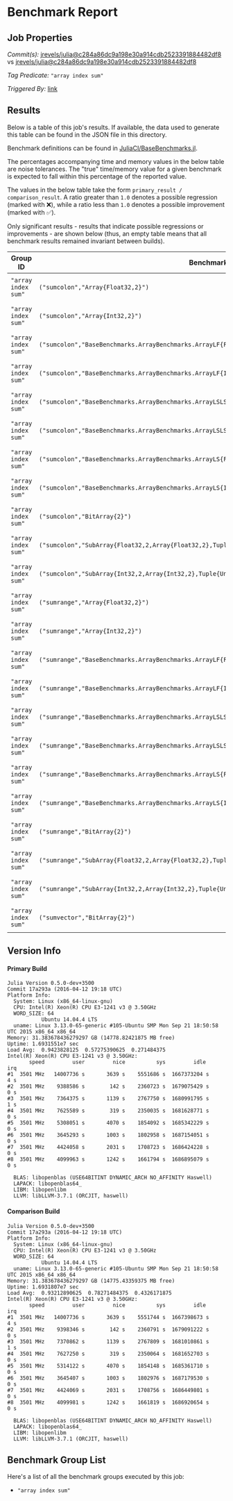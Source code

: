 # Benchmark Report

## Job Properties

*Commit(s):* [jrevels/julia@c284a86dc9a198e30a914cdb2523391884482df8](https://github.com/jrevels/julia/commit/c284a86dc9a198e30a914cdb2523391884482df8) vs [jrevels/julia@c284a86dc9a198e30a914cdb2523391884482df8](https://github.com/jrevels/julia/commit/c284a86dc9a198e30a914cdb2523391884482df8)

*Tag Predicate:* `"array index sum"`

*Triggered By:* [link](https://github.com/jrevels/julia/pull/2#issuecomment-209497374)

## Results

Below is a table of this job's results. If available, the data used to generate this
table can be found in the JSON file in this directory.

Benchmark definitions can be found in [JuliaCI/BaseBenchmarks.jl](https://github.com/JuliaCI/BaseBenchmarks.jl).

The percentages accompanying time and memory values in the below table are noise tolerances. The "true"
time/memory value for a given benchmark is expected to fall within this percentage of the reported value.

The values in the below table take the form `primary_result / comparison_result`. A ratio greater than
`1.0` denotes a possible regression (marked with :x:), while a ratio less than `1.0` denotes
a possible improvement (marked with :white_check_mark:).

Only significant results - results that indicate possible regressions or improvements - are shown below
(thus, an empty table means that all benchmark results remained invariant between builds).

| Group ID | Benchmark ID | time ratio | memory ratio |
|----------|--------------|------------|--------------|
| `"array index sum"` | `("sumcolon","Array{Float32,2}")` | 1.14 (5.0%) :x: | 1.00 (5.0%)  |
| `"array index sum"` | `("sumcolon","Array{Int32,2}")` | 1.13 (5.0%) :x: | 1.00 (5.0%)  |
| `"array index sum"` | `("sumcolon","BaseBenchmarks.ArrayBenchmarks.ArrayLF{Float32,2}")` | 1.14 (5.0%) :x: | 1.00 (5.0%)  |
| `"array index sum"` | `("sumcolon","BaseBenchmarks.ArrayBenchmarks.ArrayLF{Int32,2}")` | 1.12 (5.0%) :x: | 1.00 (5.0%)  |
| `"array index sum"` | `("sumcolon","BaseBenchmarks.ArrayBenchmarks.ArrayLSLS{Float32,2}")` | 1.12 (5.0%) :x: | 1.00 (5.0%)  |
| `"array index sum"` | `("sumcolon","BaseBenchmarks.ArrayBenchmarks.ArrayLSLS{Int32,2}")` | 1.14 (5.0%) :x: | 1.00 (5.0%)  |
| `"array index sum"` | `("sumcolon","BaseBenchmarks.ArrayBenchmarks.ArrayLS{Float32,2}")` | 1.11 (5.0%) :x: | 1.00 (5.0%)  |
| `"array index sum"` | `("sumcolon","BaseBenchmarks.ArrayBenchmarks.ArrayLS{Int32,2}")` | 1.11 (5.0%) :x: | 1.00 (5.0%)  |
| `"array index sum"` | `("sumcolon","BitArray{2}")` | 0.94 (5.0%) :white_check_mark: | 1.00 (5.0%)  |
| `"array index sum"` | `("sumcolon","SubArray{Float32,2,Array{Float32,2},Tuple{UnitRange{Int64},UnitRange{Int64}},false}")` | 1.08 (5.0%) :x: | 1.00 (5.0%)  |
| `"array index sum"` | `("sumcolon","SubArray{Int32,2,Array{Int32,2},Tuple{UnitRange{Int64},UnitRange{Int64}},false}")` | 1.16 (5.0%) :x: | 1.00 (5.0%)  |
| `"array index sum"` | `("sumrange","Array{Float32,2}")` | 1.09 (5.0%) :x: | 1.00 (5.0%)  |
| `"array index sum"` | `("sumrange","Array{Int32,2}")` | 1.09 (5.0%) :x: | 1.00 (5.0%)  |
| `"array index sum"` | `("sumrange","BaseBenchmarks.ArrayBenchmarks.ArrayLF{Float32,2}")` | 1.07 (5.0%) :x: | 1.00 (5.0%)  |
| `"array index sum"` | `("sumrange","BaseBenchmarks.ArrayBenchmarks.ArrayLF{Int32,2}")` | 1.08 (5.0%) :x: | 1.00 (5.0%)  |
| `"array index sum"` | `("sumrange","BaseBenchmarks.ArrayBenchmarks.ArrayLSLS{Float32,2}")` | 1.07 (5.0%) :x: | 1.00 (5.0%)  |
| `"array index sum"` | `("sumrange","BaseBenchmarks.ArrayBenchmarks.ArrayLSLS{Int32,2}")` | 1.06 (5.0%) :x: | 1.00 (5.0%)  |
| `"array index sum"` | `("sumrange","BaseBenchmarks.ArrayBenchmarks.ArrayLS{Float32,2}")` | 1.11 (5.0%) :x: | 1.00 (5.0%)  |
| `"array index sum"` | `("sumrange","BaseBenchmarks.ArrayBenchmarks.ArrayLS{Int32,2}")` | 1.10 (5.0%) :x: | 1.00 (5.0%)  |
| `"array index sum"` | `("sumrange","BitArray{2}")` | 0.94 (5.0%) :white_check_mark: | 1.00 (5.0%)  |
| `"array index sum"` | `("sumrange","SubArray{Float32,2,Array{Float32,2},Tuple{UnitRange{Int64},UnitRange{Int64}},false}")` | 1.08 (5.0%) :x: | 1.00 (5.0%)  |
| `"array index sum"` | `("sumrange","SubArray{Int32,2,Array{Int32,2},Tuple{UnitRange{Int64},UnitRange{Int64}},false}")` | 1.12 (5.0%) :x: | 1.00 (5.0%)  |
| `"array index sum"` | `("sumvector","BitArray{2}")` | 0.88 (5.0%) :white_check_mark: | 1.00 (5.0%)  |

## Version Info

#### Primary Build

```
Julia Version 0.5.0-dev+3500
Commit 17a293a (2016-04-12 19:18 UTC)
Platform Info:
  System: Linux (x86_64-linux-gnu)
  CPU: Intel(R) Xeon(R) CPU E3-1241 v3 @ 3.50GHz
  WORD_SIZE: 64
           Ubuntu 14.04.4 LTS
  uname: Linux 3.13.0-65-generic #105-Ubuntu SMP Mon Sep 21 18:50:58 UTC 2015 x86_64 x86_64
Memory: 31.383678436279297 GB (14778.82421875 MB free)
Uptime: 1.6931551e7 sec
Load Avg:  0.9423828125  0.57275390625  0.271484375
Intel(R) Xeon(R) CPU E3-1241 v3 @ 3.50GHz: 
       speed         user         nice          sys         idle          irq
#1  3501 MHz   14007736 s       3639 s    5551686 s  1667373204 s          4 s
#2  3501 MHz    9388586 s        142 s    2360723 s  1679075429 s          0 s
#3  3501 MHz    7364375 s       1139 s    2767750 s  1680991795 s          1 s
#4  3501 MHz    7625589 s        319 s    2350035 s  1681628771 s          0 s
#5  3501 MHz    5308051 s       4070 s    1854092 s  1685342229 s          0 s
#6  3501 MHz    3645293 s       1003 s    1802958 s  1687154051 s          0 s
#7  3501 MHz    4424058 s       2031 s    1708723 s  1686424228 s          0 s
#8  3501 MHz    4099963 s       1242 s    1661794 s  1686895079 s          0 s

  BLAS: libopenblas (USE64BITINT DYNAMIC_ARCH NO_AFFINITY Haswell)
  LAPACK: libopenblas64_
  LIBM: libopenlibm
  LLVM: libLLVM-3.7.1 (ORCJIT, haswell)

```

#### Comparison Build

```
Julia Version 0.5.0-dev+3500
Commit 17a293a (2016-04-12 19:18 UTC)
Platform Info:
  System: Linux (x86_64-linux-gnu)
  CPU: Intel(R) Xeon(R) CPU E3-1241 v3 @ 3.50GHz
  WORD_SIZE: 64
           Ubuntu 14.04.4 LTS
  uname: Linux 3.13.0-65-generic #105-Ubuntu SMP Mon Sep 21 18:50:58 UTC 2015 x86_64 x86_64
Memory: 31.383678436279297 GB (14775.43359375 MB free)
Uptime: 1.6931807e7 sec
Load Avg:  0.93212890625  0.78271484375  0.4326171875
Intel(R) Xeon(R) CPU E3-1241 v3 @ 3.50GHz: 
       speed         user         nice          sys         idle          irq
#1  3501 MHz   14007736 s       3639 s    5551744 s  1667398673 s          4 s
#2  3501 MHz    9398346 s        142 s    2360791 s  1679091222 s          0 s
#3  3501 MHz    7370862 s       1139 s    2767809 s  1681010861 s          1 s
#4  3501 MHz    7627250 s        319 s    2350064 s  1681652703 s          0 s
#5  3501 MHz    5314122 s       4070 s    1854148 s  1685361710 s          0 s
#6  3501 MHz    3645407 s       1003 s    1802976 s  1687179530 s          0 s
#7  3501 MHz    4424069 s       2031 s    1708756 s  1686449801 s          0 s
#8  3501 MHz    4099981 s       1242 s    1661819 s  1686920654 s          0 s

  BLAS: libopenblas (USE64BITINT DYNAMIC_ARCH NO_AFFINITY Haswell)
  LAPACK: libopenblas64_
  LIBM: libopenlibm
  LLVM: libLLVM-3.7.1 (ORCJIT, haswell)

```

## Benchmark Group List

Here's a list of all the benchmark groups executed by this job:

- `"array index sum"`
